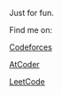 Just for fun.

Find me on:

[Codeforces](https://codeforces.com/profile/Gaomez)

[AtCoder](https://atcoder.jp/users/goverclock)

[LeetCode](https://leetcode.cn/u/goverclock/)
